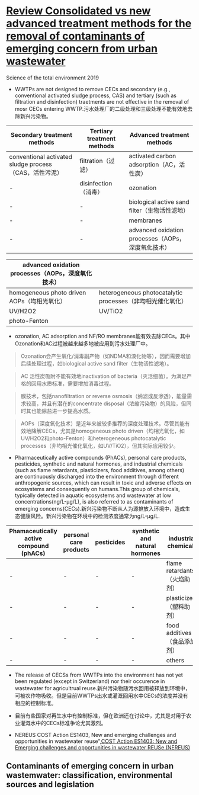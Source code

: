 # [Review Consolidated vs new advanced treatment methods for the removal of contaminants of emerging concern from urban wastewater](https://www.sciencedirect.com/science/article/pii/S0048969718346229?via%3Dihub)

Science of the total environment 2019

* WWTPs are not designed to remove CECs and secondary (e.g., conventional activated sludge process, CAS) and tertiary (such as filtration and disinfection) traetments are not effective in the removal of mosr CECs entering WWTP.污水处理厂的二级处理和三级处理不能有效地去除新兴污染物。

|Secondary treatment methods|Tertiary treatment methods|Advanced treatment methods|
|-|-|-|
|conventional activated sludge process（CAS，活性污泥）|filtration（过滤）|activated carbon adsorption（AC，活性炭）|
|-|disinfection（消毒）|ozonation|
|-|-|biological active sand filter（生物活性滤地）|
|-|-|membranes|
|-|-|advanced oxidation processes（AOPs，深度氧化技术）|

|advanced oxidation processes（AOPs，深度氧化技术）||
|-|-|
|homogeneous photo driven AOPs（均相光氧化）|heterogeneous photocatalytic processes（非均相光催化氧化）|
|UV/H2O2|UV/TiO2|
|photo-Fenton|



* ozonation, AC adsorption and NF/RO membranes能有效去除CECs。其中Ozonation和AC过程被越来越多地被应用到污水处理厂中。

> Ozonation会产生氧化/消毒副产物（如NDMA和溴化物等），因而需要增加后续处理过程，如biological active sand filter（生物活性滤地）。

> AC 活性炭吸附不能有效地inactivation of bacteria（灭活细菌）。为满足严格的回用水质标准，需要增加消毒过程。

> 膜技术，包括nanofiltration or reverse osmosis（纳滤或反渗透），能量需求较高，并且有潜在的concentrate disposal（浓缩污染物）的风险，但同时其也能除盐进一步提高水质。

> AOPs（深度氧化技术）是近年来被较多推荐的深度处理技术。尽管其能有效地降解CECs，尤其是homogeneous photo driven（均相光氧化，如UV/H2O2和photo-Fenton）和heterogeneous photocatalytic processes（非均相光催化氧化，如UV/TiO2），但其实际应用较少。

* Pharmaceutically active compounds (PhACs), personal care products, pesticides, synthetic and natural hormones, and industrial chemicals (such as flame retardants, plasticizers, food additives, among others) are continuously discharged into the environment through different anthropogenic sources, which can result in toxic and adverse effects on ecosystems and consequently on humans.This group of chemicals, typically detected in aquatic ecosystems and wastewater at low concentrations(ng/L-μg/L), is also referred to as contaminants of emerging concerns(CECs).新兴污染物不断从人为源排放入环境中，造成生态健康风险。新兴污染物在环境中的检测浓度通常为ng/L-μg/L.

|Phamaceutically active compound (phACs)|personal care products|pesticides|synthetic and natural hormones|industrial chemicals|
|-|-|-|-|-|
|-|-|-|-|flame retardants（火焰助剂）|
|-|-|-|-|plasticizers（塑料助剂）|
|-|-|-|-|food additives（食品添加剂）|
|-|-|-|-|others|

* The release of CECSs from WWTPs into the environment has not yet been regulated (except in Switzerland) nor their occurence in wastewater for agricultrual reuse.新兴污染物随污水回用被释放到环境中，可被农作物吸收。但是目前WWTPs出水或灌溉回用水中CECs的浓度并没有相应的控制标准。

* 目前有些国家对再生水中有控制标准，但在欧洲还在讨论中，尤其是对用于农业灌溉水中的CECs标准争论尤其激烈。

* NEREUS COST Action ES1403, New and emerging challenges and opportunities in wastewater reuse",[COST Action ES1403: New and Emerging challenges and opportunities in wastewater REUSe (NEREUS)](https://link.springer.com/article/10.1007%2Fs11356-015-4278-0)

## Contaminants of emerging concern in urban wastemwater: classification, environmental sources and legislation

